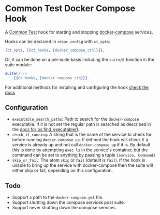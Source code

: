 Common Test Docker Compose Hook
=====

A [Common Test](http://erlang.org/doc/apps/common_test/) hook for starting and stopping [docker-compose](https://docs.docker.com/compose/) services.

Hooks can be declared in `rebar.config` with `ct_opts`:

``` erlang
{ct_opts, [{ct_hooks, [docker_compose_cth]}]}.
```

Or, it can be done on a per-suite basis including the `suite/0` function in the suite module:

``` erlang
suite() ->
    [{ct_hooks, [docker_compose_cth]}].
```

For additional methods for installing and configuring the hook [check the docs](http://erlang.org/doc/apps/common_test/ct_hooks_chapter.html#installing-a-cth)

## Configuration

* `executable_search_paths`: Path to search for the `docker-compose` executable. If it is not set the regular path is searched as described in the [docs for os:find_executable/1](http://erlang.org/doc/man/os.html#find_executable-1).
* `check_if_running`: A string that is the name of the service to check for before running `docker-compose up`. If defined the hook will check if a service is already up and not call `docker-compose up` if it is. By default this is done by attempting `exec ls` in the service's container, but the command can be set to anything by passing a tuple `{Service, Command}`
* `skip_or_fail`: The atom `skip` or `fail` (default is `fail`). If the hook is unable to bring up the service with docker-compose then the suite will either skip or fail, depending on this configuration.

## Todo

* Support a path to the `docker-compose.yml` file.
* Support shutting down the compose services post suite.
* Support never shutting down the compose services.
